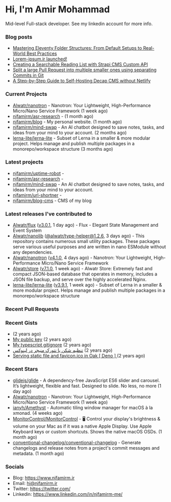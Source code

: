 # Hi, I'm Amir Mohammad

Mid-level Full-stack developer. See my linkedin account for more info.

### Blog posts

- [Mastering Eleventy Folder Structures: From Default Setups to Real-World Best Practices](https://www.njfamirm.ir/en/blog/eleventy-folder-structure-guide/)
- [Lorem-ipsum.ir launched!](https://www.njfamirm.ir/en/blog/lorem-ipsum-ir-launched/)
- [Creating a Searchable Reading List with Strapi CMS Custom API](https://www.njfamirm.ir/en/blog/strapi-custom-api/)
- [Split a large Pull Request into multiple smaller ones using separating Commits in Git](https://www.njfamirm.ir/en/blog/git-separate/)
- [A Step-by-Step Guide to Self-Hosting Decap CMS without Netlify](https://www.njfamirm.ir/en/blog/self-hosting-decap-cms/)


### Current Projects

- [Alwatr/nanotron](https://github.com/Alwatr/nanotron) - Nanotron: Your Lightweight, High-Performance Micro/Nano Service Framework (1 week ago)
- [njfamirm/asr-research](https://github.com/njfamirm/asr-research) -  (1 month ago)
- [njfamirm/blog](https://github.com/njfamirm/blog) - My personal website. (1 month ago)
- [njfamirm/mind-swap](https://github.com/njfamirm/mind-swap) - An AI chatbot designed to save notes, tasks, and ideas from your mind to your account. (2 months ago)
- [lerna-lite/lerna-lite](https://github.com/lerna-lite/lerna-lite) - Subset of Lerna in a smaller &amp; more modular project. Helps manage and publish multiple packages in a monorepo/workspace structure (3 months ago)

### Latest projects

- [njfamirm/uptime-robot](https://github.com/njfamirm/uptime-robot) - 
- [njfamirm/asr-research](https://github.com/njfamirm/asr-research) - 
- [njfamirm/mind-swap](https://github.com/njfamirm/mind-swap) - An AI chatbot designed to save notes, tasks, and ideas from your mind to your account.
- [njfamirm/url-shortner](https://github.com/njfamirm/url-shortner) - 
- [njfamirm/blog-cms](https://github.com/njfamirm/blog-cms) - CMS of my blog

### Latest releases I've contributed to

- [Alwatr/flux](https://github.com/Alwatr/flux) ([v3.0.1](https://github.com/Alwatr/flux/releases/tag/v3.0.1), 1 day ago) - Flux - Elegant State Management and Event System
- [Alwatr/nanolib](https://github.com/Alwatr/nanolib) ([@alwatr/type-helper@1.2.6](https://github.com/Alwatr/nanolib/releases/tag/%40alwatr/type-helper%401.2.6), 3 days ago) - This repository contains numerous small utility packages. These packages serve various useful purposes and are written in nano ESModule without any dependencies.
- [Alwatr/nanotron](https://github.com/Alwatr/nanotron) ([v4.1.0](https://github.com/Alwatr/nanotron/releases/tag/v4.1.0), 4 days ago) - Nanotron: Your Lightweight, High-Performance Micro/Nano Service Framework
- [Alwatr/store](https://github.com/Alwatr/store) ([v7.1.0](https://github.com/Alwatr/store/releases/tag/v7.1.0), 1 week ago) - Alwatr Store: Extremely fast and compact JSON-based database that operates in memory, includes a JSON file backup, and serve over the highly accelerated Nginx.
- [lerna-lite/lerna-lite](https://github.com/lerna-lite/lerna-lite) ([v3.9.1](https://github.com/lerna-lite/lerna-lite/releases/tag/v3.9.1), 1 week ago) - Subset of Lerna in a smaller &amp; more modular project. Helps manage and publish multiple packages in a monorepo/workspace structure

### Recent Pull Requests


### Recent Gists

- [](https://gist.github.com/022d07ecd84e69ad31ef0bcd32d86b59) (2 years ago)
- [My public key](https://gist.github.com/879f720c9ca74a0934ce571b7285ed34) (2 years ago)
- [My typescript gitignore](https://gist.github.com/6a40b1912daab3f91a02a7b53f3f76c3) (2 years ago)
- [تنظیم شکن با نتورک منیجر در لینوکس](https://gist.github.com/cc40c344e89bdcdf77085cbf1fc05162) (2 years ago)
- [Serving static file and favicon.ico in Oak [ Deno ] ](https://gist.github.com/9bcaca2b6a672e729c099193b4aafe9f) (2 years ago)

### Recent Stars

- [glidejs/glide](https://github.com/glidejs/glide) - A dependency-free JavaScript ES6 slider and carousel. It’s lightweight, flexible and fast. Designed to slide. No less, no more (1 day ago)
- [Alwatr/nanotron](https://github.com/Alwatr/nanotron) - Nanotron: Your Lightweight, High-Performance Micro/Nano Service Framework (1 week ago)
- [ianyh/Amethyst](https://github.com/ianyh/Amethyst) - Automatic tiling window manager for macOS à la xmonad. (4 weeks ago)
- [MonitorControl/MonitorControl](https://github.com/MonitorControl/MonitorControl) - 🖥 Control your display&#39;s brightness &amp; volume on your Mac as if it was a native Apple Display. Use Apple Keyboard keys or custom shortcuts. Shows the native macOS OSDs. (1 month ago)
- [conventional-changelog/conventional-changelog](https://github.com/conventional-changelog/conventional-changelog) - Generate changelogs and release notes from a project&#39;s commit messages and metadata. (1 month ago)

### Socials

- Blog: https://www.njfamirm.ir
- Email: hi@njfamirm.ir
- Twitter: https://twitter.com/
- Linkedin: https://www.linkedin.com/in/njfamirm-me/
